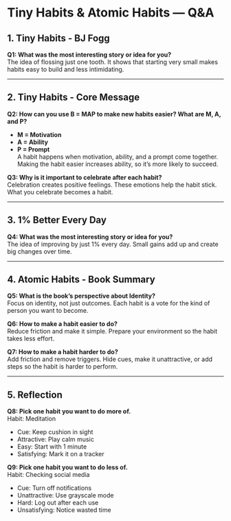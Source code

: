 # Tiny Habits & Atomic Habits — Q&A


## 1. Tiny Habits - BJ Fogg  

**Q1: What was the most interesting story or idea for you?**  
The idea of flossing just one tooth. It shows that starting very small makes habits easy to build and less intimidating.

---

## 2. Tiny Habits - Core Message  

**Q2: How can you use B = MAP to make new habits easier? What are M, A, and P?**  
- **M = Motivation**  
- **A = Ability**  
- **P = Prompt**  
A habit happens when motivation, ability, and a prompt come together. Making the habit easier increases ability, so it’s more likely to succeed.  

**Q3: Why is it important to celebrate after each habit?**  
Celebration creates positive feelings. These emotions help the habit stick. What you celebrate becomes a habit.

---

## 3. 1% Better Every Day  

**Q4: What was the most interesting story or idea for you?**  
The idea of improving by just 1% every day. Small gains add up and create big changes over time.

---

## 4. Atomic Habits - Book Summary  

**Q5: What is the book’s perspective about Identity?**  
Focus on identity, not just outcomes. Each habit is a vote for the kind of person you want to become.  

**Q6: How to make a habit easier to do?**  
Reduce friction and make it simple. Prepare your environment so the habit takes less effort.  

**Q7: How to make a habit harder to do?**  
Add friction and remove triggers. Hide cues, make it unattractive, or add steps so the habit is harder to perform.

---

## 5. Reflection  

**Q8: Pick one habit you want to do more of.**  
Habit: Meditation  
- Cue: Keep cushion in sight  
- Attractive: Play calm music  
- Easy: Start with 1 minute  
- Satisfying: Mark it on a tracker  

**Q9: Pick one habit you want to do less of.**  
Habit: Checking social media  
- Cue: Turn off notifications  
- Unattractive: Use grayscale mode  
- Hard: Log out after each use  
- Unsatisfying: Notice wasted time  